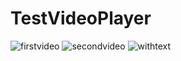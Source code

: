 ﻿# TestVideoPlayer
![firstvideo](https://user-images.githubusercontent.com/95710591/203962552-5869fb0a-64d1-45f9-92d7-2d3d92be0246.png)
![secondvideo](https://user-images.githubusercontent.com/95710591/203962557-05d823de-3545-4c2f-8d91-8713e607373b.png)
![withtext](https://user-images.githubusercontent.com/95710591/204088791-c5e04da0-fa02-4353-8edc-d834e8ada997.png)
